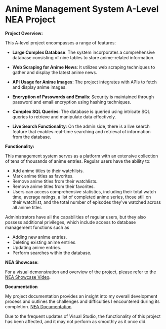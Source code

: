 # Anime Management System A-Level NEA Project

**Project Overview:**

This A-level project encompasses a range of features:

- **Large Complex Database**: The system incorporates a comprehensive database consisting of nine tables to store anime-related information.

- **Web Scraping for Anime News**: It utilizes web scraping techniques to gather and display the latest anime news.

- **API Usage for Anime Images**: The project integrates with APIs to fetch and display anime images.

- **Encryption of Passwords and Emails**: Security is maintained through password and email encryption using hashing techniques.

- **Complex SQL Queries**: The database is queried using intricate SQL queries to retrieve and manipulate data effectively.

- **Live Search Functionality**: On the admin side, there is a live search feature that enables real-time searching and retrieval of information from the database.

**Functionality:**

This management system serves as a platform with an extensive collection of tens of thousands of anime entries. Regular users have the ability to:

- Add anime titles to their watchlists.
- Mark anime titles as favorites.
- Remove anime titles from their watchlists.
- Remove anime titles from their favorites.
- Users can access comprehensive statistics, including their total watch time, average ratings, a list of completed anime series, those still on their watchlist, and the total number of episodes they've watched across all anime titles

Administrators have all the capabilities of regular users, but they also possess additional privileges, which include access to database management functions such as

- Adding new anime entries.
- Deleting existing anime entries.
- Updating anime entries.
- Perform searches within the database.

**NEA Showcase:**

For a visual demonstration and overview of the project, please refer to the [NEA Showcase Video](https://www.youtube.com/watch?v=l60foY5t5j0).

**Documentation**

My project documentation provides an insight into my overall development process and outlines the challenges and difficulties I encountered during its completion. [NEA Documentation](AMS/NEA%20Documentation/AMS%20NEA%20Documentation.pdf)


Due to the frequent updates of Visual Studio, the functionality of this project has been affected, and it may not perform as smoothly as it once did.

